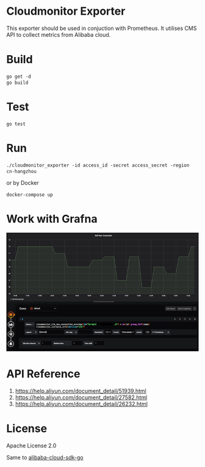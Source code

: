 # Cloudmonitor Exporter

This exporter should be used in conjuction with Prometheus. It utilises CMS API to collect metrics from Alibaba cloud.

# Build
```
go get -d
go build
```

# Test
```
go test
```

# Run
```
./cloudmonitor_exporter -id access_id -secret access_secret -region cn-hangzhou
```

or by Docker

```
docker-compose up
```

# Work with Grafna
<img src="assets/cloudmonitor.png">

# API Reference
1. https://help.aliyun.com/document_detail/51939.html
2. https://help.aliyun.com/document_detail/27582.html
3. https://help.aliyun.com/document_detail/26232.html

# License

Apache License 2.0

Same to [alibaba-cloud-sdk-go](https://github.com/aliyun/alibaba-cloud-sdk-go)
